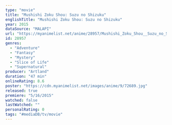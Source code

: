 ```yaml
---
type: "movie"
title: "Mushishi Zoku Shou: Suzu no Shizuku"
englishTitle: "Mushishi Zoku Shou: Suzu no Shizuku"
year: 2015
dataSource: "MALAPI"
url: "https://myanimelist.net/anime/28957/Mushishi_Zoku_Shou__Suzu_no_Shizuku"
id: 28957
genres: 
  - "Adventure"
  - "Fantasy"
  - "Mystery"
  - "Slice of Life"
  - "Supernatural"
producer: "Artland"
duration: "47 min"
onlineRating: 8.6
poster: "https://cdn.myanimelist.net/images/anime/9/72689.jpg"
released: true
premiere: "5/16/2015"
watched: false
lastWatched: ""
personalRating: 0
tags: "#mediaDB/tv/movie"
---
```

